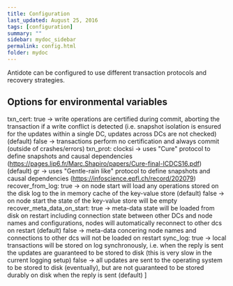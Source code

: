 ```yaml
---
title: Configuration
last_updated: August 25, 2016
tags: [configuration]
summary: ""
sidebar: mydoc_sidebar
permalink: config.html
folder: mydoc
---
```


Antidote can be configured to use different transaction protocols and recovery strategies.

## Options for environmental variables
 txn_cert:
        true -> write operations are certified during commit, aborting the transaction if a write conflict is detected (i.e. snapshot isolation
                is ensured for the updates within a single DC, updates across DCs are not checked) (default)
        false -> transactions perform no certification and always commit (outside of crashes/errors)
 txn_prot:
        clocksi -> uses "Cure" protocol to define snapshots and causal dependencies (https://pages.lip6.fr/Marc.Shapiro/papers/Cure-final-ICDCS16.pdf) (default)
        gr -> uses "Gentle-rain like" protocol to define snapshots and causal dependencies (https://infoscience.epfl.ch/record/202079)
 recover_from_log:
        true -> on node start will load any operations stored on the disk log to the in memory cache of the key-value store (default)
        false -> on node start the state of the key-value store will be empty
 recover_meta_data_on_start:
        true -> meta-data state will be loaded from disk on restart including connection state between other DCs and node names and configurations,
                nodes will automatically reconnect to other dcs on restart (default)
        false -> meta-data concering node names and connections to other dcs will not be loaded on restart
 sync_log:
        true -> local transactions will be stored on log synchronously, i.e. when the reply is sent the updates are guaranteed to be
                stored to disk (this is very slow in the current logging setup)
        false -> all updates are sent to the operating system to be stored to disk (eventually), but are not guaranteed to be stored durably on disk
                 when the reply is sent (default)
]